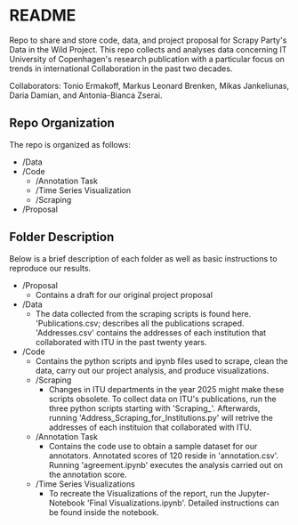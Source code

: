 # README
Repo to share and store code, data, and project proposal for Scrapy Party's Data in the Wild Project. This repo collects and analyses data concerning IT University of Copenhagen's research publication with a particular focus on trends in international Collaboration in the past two decades.

Collaborators: Tonio Ermakoff, Markus Leonard Brenken, Mikas Jankeliunas, Daria Damian, and Antonia-Bianca Zserai.    

## Repo Organization

The repo is organized as follows:

- /Data  
- /Code  
  - /Annotation Task  
  - /Time Series Visualization  
  - /Scraping  
- /Proposal  

## Folder Description

Below is a brief description of each folder as well as basic instructions to reproduce our results.

- /Proposal
  - Contains a draft for our original project proposal
- /Data
  - The data collected from the scraping scripts is found here. 'Publications.csv; describes all the publications scraped. 'Addresses.csv' contains the addresses of each institution that collaborated with ITU in the past twenty years.
- /Code
  - Contains the python scripts and ipynb files used to scrape, clean the data, carry out our project analysis, and produce visualizations.
  - /Scraping
     - Changes in ITU departments in the year 2025 might make these scripts obsolete. To collect data on ITU's publications, run the three python scripts starting with 'Scraping_'. Afterwards, running 'Address_Scraping_for_Institutions.py' will retrive the addresses of each instituion that collaborated with ITU.
  - /Annotation Task
     - Contains the code use to obtain a sample dataset for our annotators. Annotated scores of 120 reside in 'annotation.csv'. Running 'agreement.ipynb' executes the analysis carried out on the annotation score. 
  - /Time Series Visualizations
     - To recreate the Visualizations of the report, run the Jupyter-Notebook 'Final Visualizations.ipynb'. Detailed instructions can be found inside the notebook.
  





